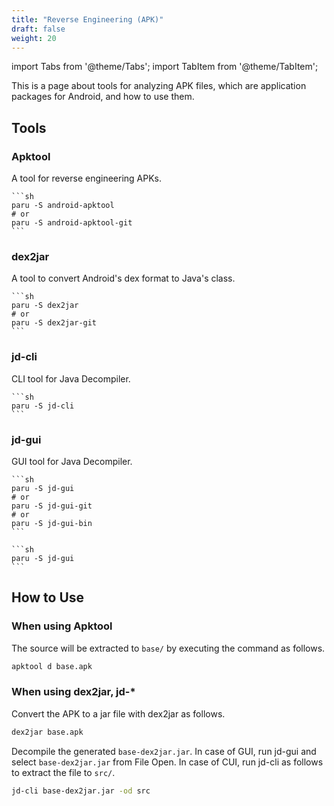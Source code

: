```yaml
---
title: "Reverse Engineering (APK)"
draft: false
weight: 20
---
```


import Tabs from '@theme/Tabs';
import TabItem from '@theme/TabItem';

This is a page about tools for analyzing APK files, which are application packages for Android, and how to use them.

## Tools

### **Apktool**

A tool for reverse engineering APKs.

<Tabs groupId="OS" queryString>
  <TabItem value="arch" label="Arch">

    ```sh
    paru -S android-apktool
    # or
    paru -S android-apktool-git
    ```

  </TabItem>
</Tabs>

### **dex2jar**

A tool to convert Android's dex format to Java's class.

<Tabs groupId="OS" queryString>
  <TabItem value="arch" label="Arch">

    ```sh
    paru -S dex2jar
    # or
    paru -S dex2jar-git
    ```

  </TabItem>
</Tabs>

### **jd-cli**

CLI tool for Java Decompiler.

<Tabs groupId="OS" queryString>
  <TabItem value="arch" label="Arch">

    ```sh
    paru -S jd-cli
    ```

  </TabItem>
</Tabs>

### **jd-gui**

GUI tool for Java Decompiler.

<Tabs groupId="OS" queryString>
  <TabItem value="arch" label="Arch">

    ```sh
    paru -S jd-gui
    # or
    paru -S jd-gui-git
    # or
    paru -S jd-gui-bin
    ```

  </TabItem>
  <TabItem value="blackarch" label="Black Arch">

    ```sh
    paru -S jd-gui
    ```

  </TabItem>
</Tabs>

## How to Use

### **When using Apktool**

The source will be extracted to `base/` by executing the command as follows.

```sh
apktool d base.apk
```

### **When using dex2jar, jd-\***

Convert the APK to a jar file with dex2jar as follows.

```sh
dex2jar base.apk
```

Decompile the generated `base-dex2jar.jar`. In case of GUI, run jd-gui and select `base-dex2jar.jar` from File Open. In case of CUI, run jd-cli as follows to extract the file to `src/`.

```sh
jd-cli base-dex2jar.jar -od src
```
